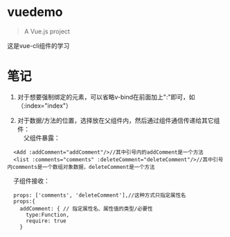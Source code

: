 # vuedemo

> A Vue.js project

这是vue-cli组件的学习

# 笔记
1. 对于想要强制绑定的元素，可以省略v-bind在前面加上":"即可，如（:index="index"）  

2. 对于数据/方法的位置，选择放在父组件内，然后通过组件通信传递给其它组件：  
&emsp;父组件暴露：  
```
  <Add :addComment="addComment"/>//其中引号内的addComment是一个方法
  <list :comments="comments" :deleteComment="deleteComment"/>//其中引号内comments是一个数组对象数据，deleteComment是一个方法
```
&emsp;子组件接收：  
```
  props: ['comments', 'deleteComment'],//这种方式只指定属性名
  props:{
    addComment: { // 指定属性名、属性值的类型/必要性
      type:Function,
      require: true
    }
```



          
